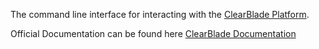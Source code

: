 The command line interface for interacting with the [ClearBlade Platform](https://platform.clearblade.com).


Official Documentation can be found here
[ClearBlade Documentation](http://docs.clearblade.com/v/2/3-Developer_Reference/CLI/1_GettingStarted/)

